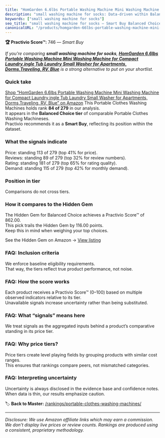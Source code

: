 ```yaml
---
title: "HomGarden 6.6lbs Portable Washing Machine Mini Washing Machine for Compact Laundry,ingle Tub Laundry Small Washer for Apartments, Dorms,Traveling, RV, Blue"
description: "small washing machine for socks: Data-driven within Balanced Choice ranking using the Practivio Score™. Positioned by quality, value, demand, findability, mome…"
keywords: ["small washing machine for socks"]
seo_title: "small washing machine for socks — Smart Buy Balanced Choice (2025)"
canonicalURL: "/products/homgarden-66lbs-portable-washing-machine-mini-washing-machine-for-compact-laundryingle-tub-laundry-small-washer-for-apartments-dormstraveling-rv-blue-B07MQY6BQJ/"
---
```


**🏆 Practivio Score™:** 746 — _Smart Buy_


*If you're comparing **small washing machine for socks**, **[HomGarden 6.6lbs Portable Washing Machine Mini Washing Machine for Compact Laundry,ingle Tub Laundry Small Washer for Apartments, Dorms,Traveling, RV, Blue](https://www.amazon.com/dp/B07MQY6BQJ?tag=practivio-20)** is a strong alternative to put on your shortlist.*
### Quick take
[Shop “HomGarden 6.6lbs Portable Washing Machine Mini Washing Machine for Compact Laundry,ingle Tub Laundry Small Washer for Apartments, Dorms,Traveling, RV, Blue” on Amazon](https://www.amazon.com/dp/B07MQY6BQJ?tag=practivio-20)
This Portable Clothes Washing Machines holds rank **84 of 279** in our analysis.  
It appears in the **Balanced Choice tier** of comparable Portable Clothes Washing Machineses.  
Practivio recommends it as a **Smart Buy**, reflecting its position within the dataset.

### What the signals indicate
Price: standing 113 of 279 (top 41% for price).  
Reviews: standing 89 of 279 (top 32% for review numbers).  
Rating: standing 181 of 279 (top 65% for rating quality).  
Demand: standing 115 of 279 (top 42% for monthly demand).

### Position in tier
Comparisons do not cross tiers.

### How it compares to the Hidden Gem
The Hidden Gem for Balanced Choice achieves a Practivio Score™ of 862.00.  
This pick trails the Hidden Gem by 116.00 points.  
Keep this in mind when weighing your top choices.  

See the Hidden Gem on Amazon → [View listing](https://www.amazon.com/dp/B07B94ZR74?tag=practivio-20)

### FAQ: Inclusion criteria
We enforce baseline eligibility requirements.  
That way, the tiers reflect true product performance, not noise.

### FAQ: How the score works
Each product receives a Practivio Score™ (0–100) based on multiple observed indicators relative to its tier.  
Unavailable signals increase uncertainty rather than being substituted.

### FAQ: What “signals” means here
We treat signals as the aggregated inputs behind a product’s comparative standing in its price tier.

### FAQ: Why price tiers?
Price tiers create level playing fields by grouping products with similar cost ranges.  
This ensures that rankings compare peers, not mismatched categories.

### FAQ: Interpreting uncertainty
Uncertainty is always disclosed in the evidence base and confidence notes.  
When data is thin, our results emphasize caution.


🏷️ **Back to Master:** [/rankings/portable-clothes-washing-machines/](/rankings/portable-clothes-washing-machines/)

---
_Disclosure: We use Amazon affiliate links which may earn a commission. We don’t display live prices or review counts. Rankings are produced using a consistent, proprietary methodology._
